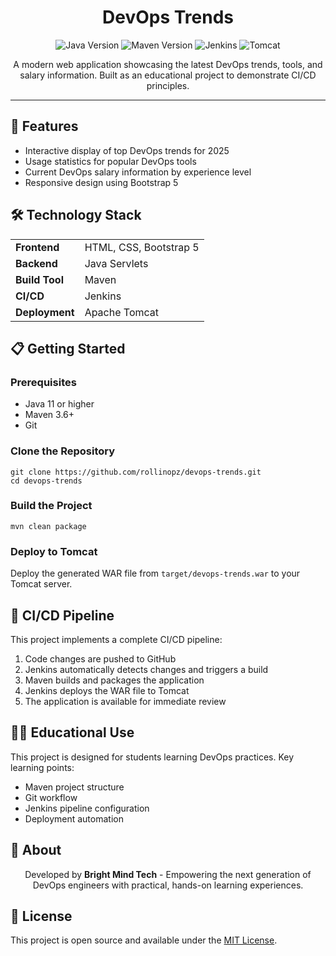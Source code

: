 <h1 align="center">DevOps Trends</h1>

<p align="center">
  <img src="https://img.shields.io/badge/Java-11+-orange" alt="Java Version">
  <img src="https://img.shields.io/badge/Maven-3.6+-blue" alt="Maven Version">
  <img src="https://img.shields.io/badge/Jenkins-CI%2FCD-brightgreen" alt="Jenkins">
  <img src="https://img.shields.io/badge/Tomcat-9.0+-red" alt="Tomcat">
</p>

<p align="center">A modern web application showcasing the latest DevOps trends, tools, and salary information. Built as an educational project to demonstrate CI/CD principles.</p>

<hr>

<h2>🚀 Features</h2>

<ul>
  <li>Interactive display of top DevOps trends for 2025</li>
  <li>Usage statistics for popular DevOps tools</li>
  <li>Current DevOps salary information by experience level</li>
  <li>Responsive design using Bootstrap 5</li>
</ul>

<h2>🛠️ Technology Stack</h2>

<table>
  <tr>
    <td><strong>Frontend</strong></td>
    <td>HTML, CSS, Bootstrap 5</td>
  </tr>
  <tr>
    <td><strong>Backend</strong></td>
    <td>Java Servlets</td>
  </tr>
  <tr>
    <td><strong>Build Tool</strong></td>
    <td>Maven</td>
  </tr>
  <tr>
    <td><strong>CI/CD</strong></td>
    <td>Jenkins</td>
  </tr>
  <tr>
    <td><strong>Deployment</strong></td>
    <td>Apache Tomcat</td>
  </tr>
</table>

<h2>📋 Getting Started</h2>

<h3>Prerequisites</h3>
<ul>
  <li>Java 11 or higher</li>
  <li>Maven 3.6+</li>
  <li>Git</li>
</ul>

<h3>Clone the Repository</h3>

<pre><code>git clone https://github.com/rollinopz/devops-trends.git
cd devops-trends</code></pre>

<h3>Build the Project</h3>

<pre><code>mvn clean package</code></pre>

<h3>Deploy to Tomcat</h3>

<p>Deploy the generated WAR file from <code>target/devops-trends.war</code> to your Tomcat server.</p>

<h2>🔄 CI/CD Pipeline</h2>

<p>This project implements a complete CI/CD pipeline:</p>
<ol>
  <li>Code changes are pushed to GitHub</li>
  <li>Jenkins automatically detects changes and triggers a build</li>
  <li>Maven builds and packages the application</li>
  <li>Jenkins deploys the WAR file to Tomcat</li>
  <li>The application is available for immediate review</li>
</ol>

<h2>👨‍🏫 Educational Use</h2>

<p>This project is designed for students learning DevOps practices. Key learning points:</p>
<ul>
  <li>Maven project structure</li>
  <li>Git workflow</li>
  <li>Jenkins pipeline configuration</li>
  <li>Deployment automation</li>
</ul>

<h2>🏢 About</h2>

<p align="center">Developed by <strong>Bright Mind Tech</strong> - Empowering the next generation of DevOps engineers with practical, hands-on learning experiences.</p>

<h2>📝 License</h2>

<p>This project is open source and available under the <a href="LICENSE">MIT License</a>.</p>
